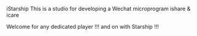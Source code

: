 iStarship
This is a studio for developing a Wechat microprogram ishare & icare

Welcome for any dedicated player !!! and on with Starship !!!
